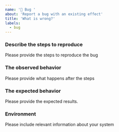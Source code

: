 ```yaml
---
name: '🐞 Bug '
about: 'Report a bug with an existing effect'
title: 'What is wrong?'
labels:
  - bug
---
```


### Describe the steps to reproduce

Please provide the steps to reproduce the bug

### The observed behavior

Please provide what happens after the steps

### The expected behavior

Please provide the expected results.

### Environment

Please include relevant information about your system
